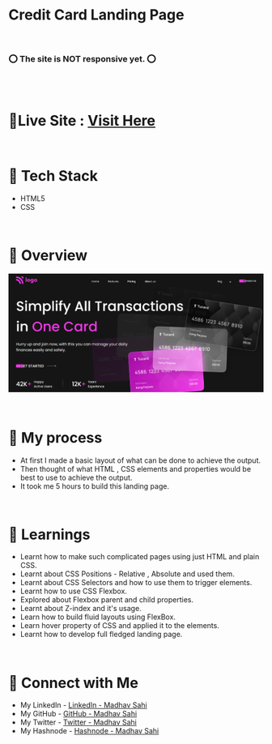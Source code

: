 # Credit Card Landing Page
<br>

### ⭕ The site is NOT responsive yet. ⭕

<br>

<br> 

# 📌Live Site : [Visit Here](https://credit-card-html-css-madhavsahi.netlify.app/ "Live Link")

<br>

# 📌 Tech Stack
- HTML5
- CSS

<br>

# 📌 Overview
![First page screenshot](./assets/Screenshots/creditcrad-landingpage.PNG)

<br>

# 📌 My process
- At first I made a basic layout of what can be done to achieve the output.
- Then thought of what HTML , CSS elements and properties would be best to use to achieve the output.
- It took me 5 hours to build this landing page.

<br>

# 📌 Learnings
- Learnt how to make such complicated pages using just HTML and plain CSS.
- Learnt about CSS Positions - Relative , Absolute and used them.
- Learnt about CSS Selectors and how to use them to trigger elements.
- Learnt how to use CSS Flexbox.
- Explored about Flexbox parent and child properties.
- Learnt about Z-index and it's usage.
- Learn how to build fluid layouts using FlexBox.
- Learn hover property of CSS and applied it to the elements.
- Learnt how to develop full fledged landing page.

<br>

# 📌 Connect with Me
- My LinkedIn - [LinkedIn - Madhav Sahi](https://www.linkedin.com/in/madhav-sahi-6a2305161/ "LinkedIn")<br>
- My GitHub - [GitHub - Madhav Sahi](https://github.com/MadhavSahi "GitHub") <br>
- My Twitter - [Twitter - Madhav Sahi](https://twitter.com/Madhavvv_ "Twitter")<br>
- My Hashnode - [Hashnode - Madhav Sahi](https://madhavsahi.hashnode.dev/ "Hashnode")<br>



